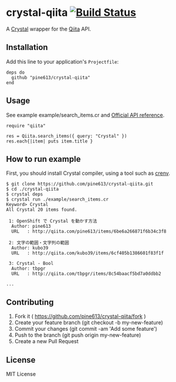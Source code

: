 # crystal-qiita [![Build Status](https://travis-ci.org/pine613/crystal-qiita.svg)](https://travis-ci.org/pine613/crystal-qiita)

A [Crystal](http://crystal-lang.org/) wrapper for the [Qiita](http://qiita.com/) API.

## Installation

Add this line to your application's `Projectfile`:

```crystal
deps do
  github "pine613/crystal-qiita"
end
```

## Usage
See example example/search\_items.cr and [Official API reference](https://qiita.com/api/v2/docs).

```crystal
require "qiita"

res = Qiita.search_items({ query: "Crystal" })
res.each{|item| puts item.title }
```

## How to run example
First, you should install Crystal compiler, using a tool such as [crenv](https://github.com/pine613/crenv).

```
$ git clone https://github.com/pine613/crystal-qiita.git
$ cd ./crystal-qiita
$ crystal deps
$ crystal run ./example/search_items.cr
Keyword> Crystal
All Crystal 20 items found.

 1: OpenShift で Crystal を動かす方法
  Author: pine613
  URL   : http://qiita.com/pine613/items/6be6a266871f6b34c3f8

 2: 文字の範囲・文字列の範囲
  Author: kubo39
  URL   : http://qiita.com/kubo39/items/6cf405b1386601f83f1f

 3: Crystal - Bool
  Author: tbpgr
  URL   : http://qiita.com/tbpgr/items/8c54baacf5bd7a0ddbb2

...
```

## Contributing

1. Fork it ( https://github.com/pine613/crystal-qiita/fork )
2. Create your feature branch (git checkout -b my-new-feature)
3. Commit your changes (git commit -am 'Add some feature')
4. Push to the branch (git push origin my-new-feature)
5. Create a new Pull Request

## License
MIT License
